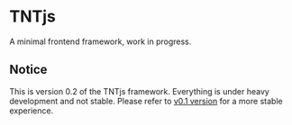 # TNTjs

A minimal frontend framework, work in progress.

## Notice

This is version 0.2 of the TNTjs framework. Everything is under heavy development and not stable. Please refer to [v0.1 version](https://github.com/Bug-Duck/tntjs) for a more stable experience.
